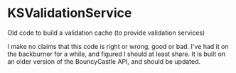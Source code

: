 # KSValidationService
Old code to build a validation cache (to provide validation services)

I make no claims that this code is right or wrong, good or bad.  I've had it on the backburner for a while, and figured I should at least share.  It is built on an older version of the BouncyCastle API, and should be updated.
